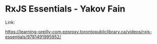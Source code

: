 # RxJS Essentials - Yakov Fain

Link: 

https://learning-oreilly-com.ezproxy.torontopubliclibrary.ca/videos/rxjs-essentials/9781491995952/

